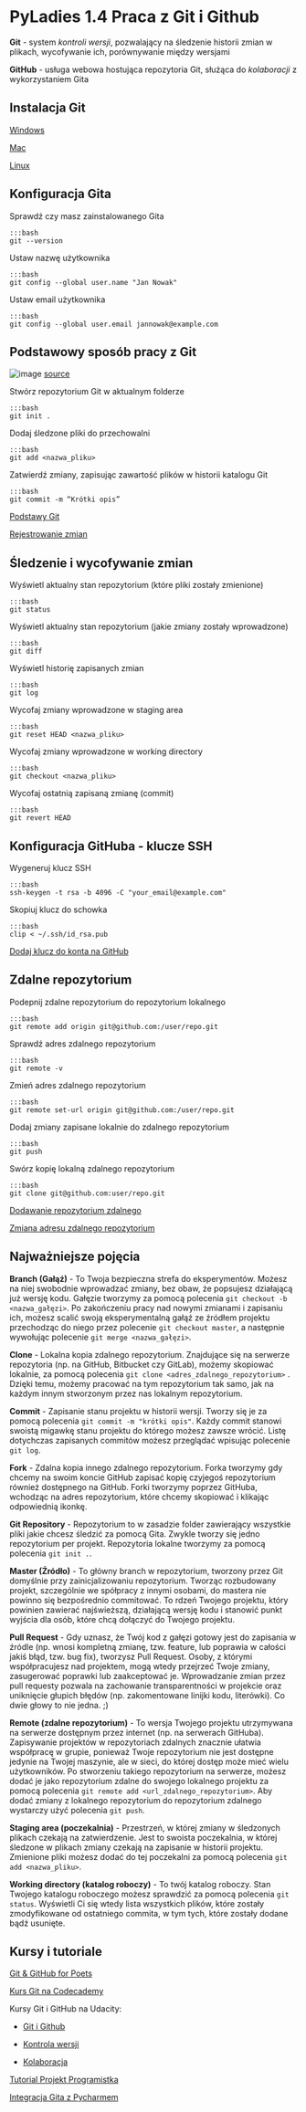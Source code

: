 PyLadies 1.4 Praca z Git i Github
=============================================

**Git** - system *kontroli wersji*, pozwalający na śledzenie historii zmian w plikach, wycofywanie ich, porównywanie między wersjami

**GitHub** - usługa webowa hostująca repozytoria Git, służąca do *kolaboracji* z wykorzystaniem Gita


Instalacja Git
---------------------------------
[Windows](https://git-scm.com/book/pl/v1/Pierwsze-kroki-Instalacja-Git#Instalacja-w-systemie-Windows "Instalacja-w-systemie-Windows")

[Mac](https://git-scm.com/book/pl/v1/Pierwsze-kroki-Instalacja-Git#Instalacja-na-komputerze-Mac "Instalacja-na-komputerze-Mac")

[Linux](https://git-scm.com/book/pl/v1/Pierwsze-kroki-Instalacja-Git#Instalacja-w-systemie-Linux "Instalacja-w-systemie-Linux")


Konfiguracja Gita
---------------------------------
Sprawdź czy masz zainstalowanego Gita

    :::bash
    git --version

Ustaw nazwę użytkownika

    :::bash
    git config --global user.name "Jan Nowak"

Ustaw email użytkownika

    :::bash
    git config --global user.email jannowak@example.com


Podstawowy sposób pracy z Git
---------------------------------

![image](images/git_workflow.png)
[source](http://cdn-ak.f.st-hatena.com/images/fotolife/k/keiwt/20150310/20150310235540.png)

Stwórz repozytorium Git w aktualnym folderze

    :::bash
    git init .

Dodaj śledzone pliki do przechowalni

    :::bash
    git add <nazwa_pliku>

Zatwierdź zmiany, zapisując zawartość plików w historii katalogu Git

    :::bash
    git commit -m “Krótki opis”

[Podstawy Git](https://git-scm.com/book/pl/v1/Pierwsze-kroki-Podstawy-Git)

[Rejestrowanie zmian](https://git-scm.com/book/pl/v1/Podstawy-Gita-Rejestrowanie-zmian-w-repozytorium)


Śledzenie i wycofywanie zmian
---------------------------------

Wyświetl aktualny stan repozytorium (które pliki zostały zmienione)

    :::bash
    git status

Wyświetl aktualny stan repozytorium (jakie zmiany zostały wprowadzone)

    :::bash
    git diff

Wyświetl historię zapisanych zmian

    :::bash
    git log

Wycofaj zmiany wprowadzone w staging area

    :::bash
    git reset HEAD <nazwa_pliku>

Wycofaj zmiany wprowadzone w working directory

    :::bash
    git checkout <nazwa_pliku>

Wycofaj ostatnią zapisaną zmianę (commit)

    :::bash
    git revert HEAD


Konfiguracja GitHuba - klucze SSH
---------------------------------

Wygeneruj klucz SSH

    :::bash
    ssh-keygen -t rsa -b 4096 -C "your_email@example.com"

Skopiuj klucz do schowka

    :::bash
    clip < ~/.ssh/id_rsa.pub

[Dodaj klucz do konta na GitHub](https://ipatryk.pl/polaczenie-do-github-przez-ssh/)


Zdalne repozytorium
---------------------------------

Podepnij zdalne repozytorium do repozytorium lokalnego

    :::bash
    git remote add origin git@github.com:/user/repo.git

Sprawdź adres zdalnego repozytorium

    :::bash
    git remote -v

Zmień adres zdalnego repozytorium

    :::bash
    git remote set-url origin git@github.com:/user/repo.git

Dodaj zmiany zapisane lokalnie do zdalnego repozytorium

    :::bash
    git push

Swórz kopię lokalną zdalnego repozytorium

    :::bash
    git clone git@github.com:user/repo.git

[Dodawanie repozytorium zdalnego](https://help.github.com/articles/adding-a-remote/)

[Zmiana adresu zdalnego repozytorium](https://help.github.com/articles/changing-a-remote-s-url/)


Najważniejsze pojęcia
---------------------------------
**Branch (Gałąź)** - To Twoja bezpieczna strefa do eksperymentów. Możesz na niej swobodnie wprowadzać zmiany, bez obaw, że popsujesz działającą już wersję kodu. Gałęzie tworzymy za pomocą polecenia `git checkout -b <nazwa_gałęzi>`. Po zakończeniu pracy nad nowymi zmianami i zapisaniu ich, możesz scalić swoją eksperymentalną gałąź ze źródłem projektu przechodząc do niego przez polecenie `git checkout master`, a następnie wywołując polecenie `git merge <nazwa_gałęzi>`.

**Clone** - Lokalna kopia zdalnego repozytorium. Znajdujące się na serwerze repozytoria (np. na GitHub, Bitbucket czy GitLab), możemy skopiować lokalnie, za pomocą polecenia `git clone <adres_zdalnego_repozytorium>` . Dzięki temu, możemy pracować na tym repozytorium tak samo, jak na każdym innym stworzonym przez nas lokalnym repozytorium.

**Commit** - Zapisanie stanu projektu w historii wersji. Tworzy się je za pomocą polecenia `git commit -m "krótki opis"`. Każdy commit stanowi swoistą migawkę stanu projektu do którego możesz zawsze wrócić. Listę dotychczas zapisanych commitów możesz przeglądać wpisując polecenie `git log`.

**Fork** - Zdalna kopia innego zdalnego repozytorium. Forka tworzymy gdy chcemy na swoim koncie GitHub zapisać kopię czyjegoś repozytorium również dostępnego na GitHub. Forki tworzymy poprzez GitHuba, wchodząc na adres repozytorium, które chcemy skopiować i klikając odpowiednią ikonkę.

**Git Repository** - Repozytorium to w zasadzie folder zawierający wszystkie pliki jakie chcesz śledzić za pomocą Gita. Zwykle tworzy się jedno repozytorium per projekt. Repozytoria lokalne tworzymy za pomocą polecenia `git init .`.

**Master (Źródło)** - To główny branch w repozytorium, tworzony przez Git domyślnie przy zainicjalizowaniu repozytorium. Tworząc rozbudowany projekt, szczególnie we spółpracy z innymi osobami, do mastera nie powinno się bezpośrednio commitować. To rdzeń Twojego projektu, który powinien zawierać najświeższą, działającą wersję kodu i stanowić punkt wyjścia dla osób, które chcą dołączyć do Twojego projektu.

**Pull Request** - Gdy uznasz, że Twój kod z gałęzi gotowy jest do zapisania w źródle (np. wnosi kompletną zmianę, tzw. feature, lub poprawia w całości jakiś błąd, tzw. bug fix), tworzysz Pull Request. Osoby, z którymi współpracujesz nad projektem, mogą wtedy przejrzeć Twoje zmiany, zasugerować poprawki lub zaakceptować je. Wprowadzanie zmian przez pull requesty pozwala na zachowanie transparentności w projekcie oraz uniknięcie głupich błędów (np. zakomentowane linijki kodu, literówki). Co dwie głowy to nie jedna. ;)

**Remote (zdalne repozytorium)** - To wersja Twojego projektu utrzymywana na serwerze dostępnym przez internet (np. na serwerach GitHuba). Zapisywanie projektów w repozytoriach zdalnych znacznie ułatwia współpracę w grupie, ponieważ Twoje repozytorium nie jest dostępne jedynie na Twojej maszynie, ale w sieci, do której dostęp może mieć wielu użytkowników. Po stworzeniu takiego repozytorium na serwerze, możesz dodać je jako repozytorium zdalne do swojego lokalnego projektu za pomocą polecenia `git remote add <url_zdalnego_repozytorium>`. Aby dodać zmiany z lokalnego repozytorium do repozytorium zdalnego wystarczy użyć polecenia `git push`.

**Staging area (poczekalnia)** - Przestrzeń, w której zmiany w śledzonych plikach czekają na zatwierdzenie. Jest to swoista poczekalnia, w której śledzone w plikach zmiany czekają na zapisanie w historii projektu. Zmienione pliki możesz dodać do tej poczekalni za pomocą polecenia `git add <nazwa_pliku>`.

**Working directory (katalog roboczy)** - To twój katalog roboczy. Stan Twojego katalogu roboczego możesz sprawdzić za pomocą polecenia `git status`. Wyświetli Ci się wtedy lista wszystkich plików, które zostały zmodyfikowane od ostatniego commita, w tym tych, które zostały dodane bądź usunięte.


Kursy i tutoriale
---------------------------------
[Git & GitHub for Poets](https://www.youtube.com/playlist?list=PLRqwX-V7Uu6ZF9C0YMKuns9sLDzK6zoiV)

[Kurs Git na Codecademy](https://www.codecademy.com/learn/learn-git)

Kursy Git i GitHub na Udacity:

* [Git i Github](https://www.udacity.com/course/how-to-use-git-and-github--ud775)

* [Kontrola wersji](https://www.udacity.com/course/version-control-with-git--ud123)

* [Kolaboracja](https://www.udacity.com/course/github-collaboration--ud456)

[Tutorial Projekt Programistka](https://magnifikajf.com/2017/06/24/jak-ogarnac-git-a-i-stworzyc-repozytorium-na-github-ie-w-10-dni/)

[Integracja Gita  z Pycharmem](https://www.youtube.com/watch?v=jFnYQbUZQlA)
